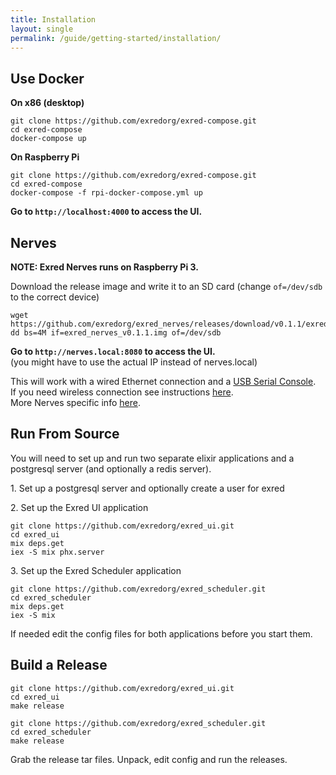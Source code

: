```yaml
---
title: Installation
layout: single
permalink: /guide/getting-started/installation/
---
```


Use Docker
------------

**On x86 (desktop)**

    git clone https://github.com/exredorg/exred-compose.git
    cd exred-compose
    docker-compose up
    
**On Raspberry Pi**

    git clone https://github.com/exredorg/exred-compose.git
    cd exred-compose
    docker-compose -f rpi-docker-compose.yml up

**Go to `http://localhost:4000` to access the UI.**


Nerves
--------
**NOTE: Exred Nerves runs on Raspberry Pi 3.**

Download the release image and write it to an SD card (change `of=/dev/sdb` to the correct device)

    wget https://github.com/exredorg/exred_nerves/releases/download/v0.1.1/exred_nerves_v0.1.1.img
    dd bs=4M if=exred_nerves_v0.1.1.img of=/dev/sdb 

**Go to `http://nerves.local:8080` to access the UI.**  
(you might have to use the actual IP instead of nerves.local)

This will work with a wired Ethernet connection and a [USB Serial Console](https://hexdocs.pm/nerves/faq.html#using-a-usb-serial-console).  
If you need wireless connection see instructions [here](/guide/nerves/wifi/).  
More Nerves specific info [here](/guide/nerves/overview).


Run From Source
---------------
You will need to set up and run two separate elixir applications and a postgresql server (and optionally a redis server).

1\. Set up a postgresql server and optionally create a user for exred

2\. Set up the Exred UI application

    git clone https://github.com/exredorg/exred_ui.git
    cd exred_ui
    mix deps.get
    iex -S mix phx.server


3\. Set up the Exred Scheduler application

    git clone https://github.com/exredorg/exred_scheduler.git
    cd exred_scheduler
    mix deps.get
    iex -S mix

    
If needed edit the config files for both applications before you start them.


Build a Release
---------------

    git clone https://github.com/exredorg/exred_ui.git
    cd exred_ui
    make release

    git clone https://github.com/exredorg/exred_scheduler.git
    cd exred_scheduler
    make release

Grab the release tar files. Unpack, edit config and run the releases.

